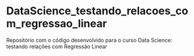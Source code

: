# DataScience_testando_relacoes_com_regressao_linear
Repositório com o código desenvolvido para o curso Data Science: testando relações com Regressão Linear
